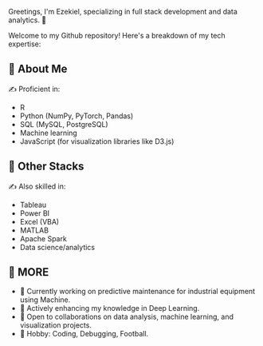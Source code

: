 Greetings, I'm Ezekiel, specializing in full stack development and data analytics. 👋

Welcome to my Github repository! Here's a breakdown of my tech expertise:

## 🚀 About Me
✍️ Proficient in:
   * R
   * Python (NumPy, PyTorch, Pandas)
   * SQL (MySQL, PostgreSQL)
   * Machine learning
   * JavaScript (for visualization libraries like D3.js)

## 🚀 Other Stacks
✍️ Also skilled in:
   * Tableau
   * Power BI
   * Excel (VBA)
   * MATLAB
   * Apache Spark
   * Data science/analytics

## 🚀 MORE
   * 🔭 Currently working on predictive maintenance for industrial equipment using Machine.
   * 🌱 Actively enhancing my knowledge in Deep Learning.
   * 👯 Open to collaborations on data analysis, machine learning, and visualization projects.
   * 🎉 Hobby: Coding, Debugging, Football.

